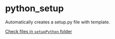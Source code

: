 # python_setup

Automatically creates a setup.py file with template.

[Check files in `setupPython` folder](setupFile.README.md)

